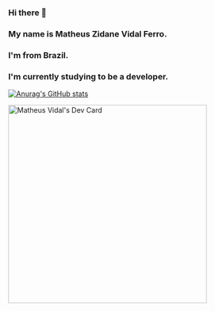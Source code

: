 ### Hi there 👋

### My name is Matheus Zidane Vidal Ferro.
### I'm from Brazil.
### I'm currently studying to be a developer.

[![Anurag's GitHub stats](https://github-readme-stats.vercel.app/api?username=matheuszvidal)](https://github.com/anuraghazra/github-readme-stats)

<a href="https://app.daily.dev/matheuszvidal"><img src="https://api.daily.dev/devcards/e6a60d3e68ad42808cb2d00db5dcf2e1.png?r=la2" width="400" alt="Matheus Vidal's Dev Card"/></a>
<!--
**matheuszvidal/matheuszvidal** is a ✨ _special_ ✨ repository because its `README.md` (this file) appears on your GitHub profile.

Here are some ideas to get you started:

- 🔭 I’m currently working on ...
- 🌱 I’m currently learning ...
- 👯 I’m looking to collaborate on ...
- 🤔 I’m looking for help with ...
- 💬 Ask me about ...
- 📫 How to reach me: ...
- 😄 Pronouns: ...
- ⚡ Fun fact: ...
-->
